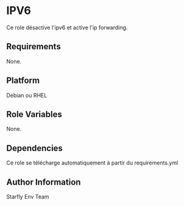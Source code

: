 IPV6
====

Ce role désactive l'ipv6 et active l'ip forwarding.

Requirements
------------

None.

Platform
--------

Debian ou RHEL

Role Variables
--------------

None.

Dependencies
------------

Ce role se télécharge automatiquement à partir du requirements.yml


Author Information
------------------

Starfly Env Team
